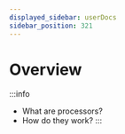```yaml
---
displayed_sidebar: userDocs
sidebar_position: 321
---
```


# Overview

:::info
* What are processors?
* How do they work?
:::
